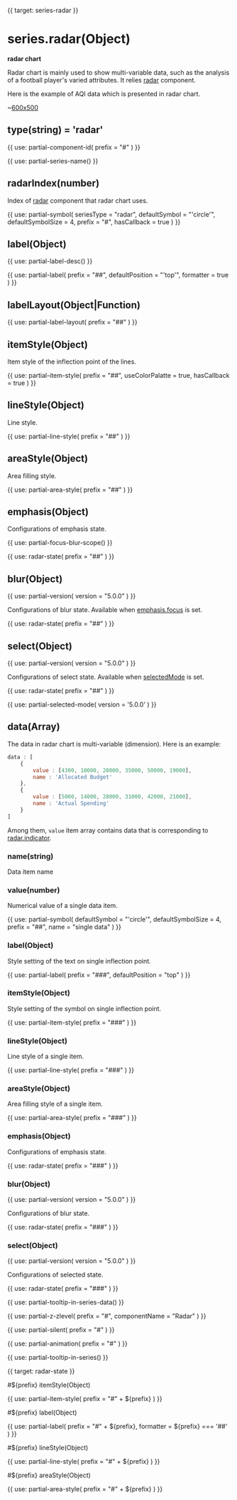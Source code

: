 
{{ target: series-radar }}

# series.radar(Object)

**radar chart**

Radar chart is mainly used to show multi-variable data, such as the analysis of a football player's varied attributes. It relies [radar](~radar) component.

Here is the example of AQI data which is presented in radar chart.

~[600x500](${galleryViewPath}radar-aqi&edit=1&reset=1)

## type(string) = 'radar'

{{ use: partial-component-id(
    prefix = "#"
) }}

{{ use: partial-series-name() }}

## radarIndex(number)

Index of [radar](~radar) component that radar chart uses.

{{ use: partial-symbol(
    seriesType = "radar",
    defaultSymbol = "'circle'",
    defaultSymbolSize = 4,
    prefix = "#",
    hasCallback = true
) }}

## label(Object)

{{ use: partial-label-desc() }}

{{ use: partial-label(
    prefix = "##",
    defaultPosition = "'top'",
    formatter = true
) }}

## labelLayout(Object|Function)

{{ use: partial-label-layout(
    prefix = "##"
) }}

## itemStyle(Object)

Item style of the inflection point of the lines.

{{ use: partial-item-style(
    prefix = "##",
    useColorPalatte = true,
    hasCallback = true
) }}

## lineStyle(Object)

Line style.

{{ use: partial-line-style(
    prefix = "##"
) }}

## areaStyle(Object)

Area filling style.

{{ use: partial-area-style(
    prefix = "##"
) }}

## emphasis(Object)

Configurations of emphasis state.

{{ use: partial-focus-blur-scope() }}

{{ use: radar-state(
    prefix = "##"
) }}

## blur(Object)

{{ use: partial-version(
    version = "5.0.0"
) }}

Configurations of blur state. Available when [emphasis.focus](~series-radar.emphasis.focus) is set.

{{ use: radar-state(
    prefix = "##"
) }}

## select(Object)

{{ use: partial-version(
    version = "5.0.0"
) }}

Configurations of select state. Available when [selectedMode](~series-radar.selectedMode) is set.

{{ use: radar-state(
    prefix = "##"
) }}

{{ use: partial-selected-mode(
    version = '5.0.0'
) }}

## data(Array)

The data in radar chart is multi-variable (dimension). Here is an example:

```js
data : [
    {
        value : [4300, 10000, 28000, 35000, 50000, 19000],
        name : 'Allocated Budget'
    },
    {
        value : [5000, 14000, 28000, 31000, 42000, 21000],
        name : 'Actual Spending'
    }
]
```

Among them, `value` item array contains data that is corresponding to [radar.indicator](~radar.indicator).

### name(string)

Data item name

### value(number)

Numerical value of a single data item.

{{ use: partial-symbol(
    defaultSymbol = "'circle'",
    defaultSymbolSize = 4,
    prefix = "##",
    name = "single data"
) }}

### label(Object)

Style setting of the text on single inflection point.

{{ use: partial-label(
    prefix = "###",
    defaultPosition = "top"
) }}

### itemStyle(Object)

Style setting of the symbol on single inflection point.

{{ use: partial-item-style(
    prefix = "###"
) }}

### lineStyle(Object)

Line style of a single item.

{{ use: partial-line-style(
    prefix = "###"
) }}

### areaStyle(Object)

Area filling style of a single item.

{{ use: partial-area-style(
    prefix = "###"
) }}

### emphasis(Object)

Configurations of emphasis state.

{{ use: radar-state(
    prefix = "###"
) }}

### blur(Object)

{{ use: partial-version(
    version = "5.0.0"
) }}

Configurations of blur state.

{{ use: radar-state(
    prefix = "###"
) }}

### select(Object)

{{ use: partial-version(
    version = "5.0.0"
) }}

Configurations of selected state.

{{ use: radar-state(
    prefix = "###"
) }}

{{ use: partial-tooltip-in-series-data() }}

{{ use: partial-z-zlevel(
    prefix = "#",
    componentName = "Radar"
) }}

{{ use: partial-silent(
    prefix = "#"
) }}

{{ use: partial-animation(
    prefix = "#"
) }}

{{ use: partial-tooltip-in-series() }}



{{ target: radar-state }}

#${prefix} itemStyle(Object)

{{ use: partial-item-style(
    prefix = "#" + ${prefix}
) }}

#${prefix} label(Object)

{{ use: partial-label(
    prefix = "#" + ${prefix},
    formatter = ${prefix} === '##'
) }}

#${prefix} lineStyle(Object)

{{ use: partial-line-style(
    prefix = "#" + ${prefix}
) }}

#${prefix} areaStyle(Object)

{{ use: partial-area-style(
    prefix = "#" + ${prefix}
) }}

